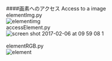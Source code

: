 ####画素へのアクセス Access to a image<br>
elementImg.py<br>
![elementimg](https://cloud.githubusercontent.com/assets/17031124/22631451/f98cadba-ec50-11e6-8e32-790a3d72316c.png)
<br>
accessElement.py<br>
![screen shot 2017-02-06 at 09 59 08 1](https://cloud.githubusercontent.com/assets/17031124/22631547/9722d3a0-ec52-11e6-9f80-06fd67208bd6.png)<br>
<br>
elementRGB.py<br>
![element](https://cloud.githubusercontent.com/assets/17031124/22674177/e3ce8f30-ed21-11e6-8792-07d032843eec.png)<br>
